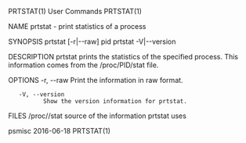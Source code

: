 PRTSTAT(1)                                                                                      User Commands                                                                                      PRTSTAT(1)

NAME
       prtstat - print statistics of a process

SYNOPSIS
       prtstat [-r|--raw] pid
       prtstat -V|--version

DESCRIPTION
       prtstat prints the statistics of the specified process.  This information comes from the /proc/PID/stat file.

OPTIONS
       -r, --raw
              Print the information in raw format.

       -V, --version
              Show the version information for prtstat.

FILES
       /proc/<PID>/stat
              source of the information prtstat uses

psmisc                                                                                            2016-06-18                                                                                       PRTSTAT(1)
